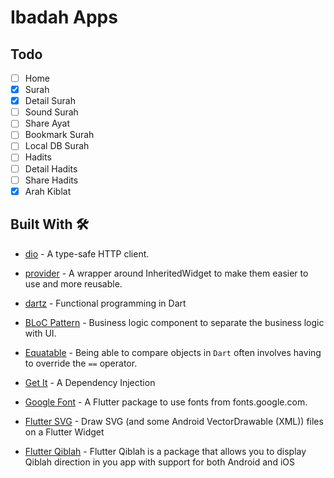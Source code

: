# Ibadah Apps

## Todo

- [ ] Home
- [x] Surah
- [x] Detail Surah
- [ ] Sound Surah
- [ ] Share Ayat
- [ ] Bookmark Surah
- [ ] Local DB Surah
- [ ] Hadits
- [ ] Detail Hadits
- [ ] Share Hadits
- [x] Arah Kiblat

## Built With 🛠

- [dio](https://pub.dev/packages/dio) - A type-safe HTTP client.

- [provider](https://pub.dev/packages/provider) - A wrapper around InheritedWidget to make them easier to use and more reusable.
- [dartz](https://pub.dev/packages/dartz) - Functional programming in Dart
- [BLoC Pattern](https://bloclibrary.dev/) - Business logic component to separate the business logic with UI.
- [Equatable](https://pub.dev/packages/equatable) - Being able to compare objects in `Dart` often involves having to override the `==` operator.
- [Get It](https://pub.dev/packages/get_it) - A Dependency Injection
- [Google Font](https://pub.dev/packages/google_fonts) - A Flutter package to use fonts from fonts.google.com.
- [Flutter SVG](https://pub.dev/packages/flutter_svg) - Draw SVG (and some Android VectorDrawable (XML)) files on a Flutter Widget
- [Flutter Qiblah](https://pub.dev/packages/flutter_qiblah) - Flutter Qiblah is a package that allows you to display Qiblah direction in you app with support for both Android and iOS
